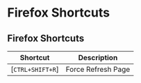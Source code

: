 # Firefox Shortcuts

## Firefox Shortcuts

| **Shortcut**      | **Description**    |
| ----------------- | ------------------ |
| \[`CTRL+SHIFT+R`] | Force Refresh Page |
